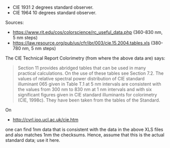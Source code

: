 - CIE 1931 2 degrees standard observer.
- CIE 1964 10 degrees standard observer.

Sources:
- <https://www.rit.edu/cos/colorscience/rc_useful_data.php> (360-830 nm, 5 nm steps)
- <https://law.resource.org/pub/us/cfr/ibr/003/cie.15.2004.tables.xls> (380-780 nm, 5 nm
  steps)

The CIE Technical Report Colorimetry (from where the above data are) says:

> Section 11 provides abridged tables that can be used in many practical calculations.
> On the use of these tables see Section 7.2. The values of relative spectral power
> distribution of CIE standard illuminant 065 given in Table T.1 at 5 nm intervals are
> consistent with the values from 300 nm to 830 nm at 1 nm intervals and with six
> significant figures given in CIE standard illuminants for colorimetry (CIE, 1998c).
> They have been taken from the tables of the Standard.

On

- <http://cvrl.ioo.ucl.ac.uk/cie.htm>

one can find 1nm data that is consistent with the data in the above XLS files and also
matches 1nm the checksums. Hence, assume that this is the actual standard data; use it
here.
